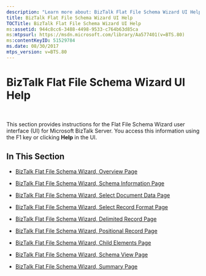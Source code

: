 ```yaml
---
description: "Learn more about: BizTalk Flat File Schema Wizard UI Help"
title: BizTalk Flat File Schema Wizard UI Help
TOCTitle: BizTalk Flat File Schema Wizard UI Help
ms:assetid: 944c8cc6-3488-4498-9533-c764b63d85ca
ms:mtpsurl: https://msdn.microsoft.com/library/Aa577401(v=BTS.80)
ms:contentKeyID: 51529784
ms.date: 08/30/2017
mtps_version: v=BTS.80
---
```


# BizTalk Flat File Schema Wizard UI Help

 

This section provides instructions for the Flat File Schema Wizard user interface (UI) for Microsoft BizTalk Server. You access this information using the F1 key or clicking **Help** in the UI.

## In This Section

  - [BizTalk Flat File Schema Wizard, Overview Page](biztalk-flat-file-schema-wizard-overview-page.md)

  - [BizTalk Flat File Schema Wizard, Schema Information Page](biztalk-flat-file-schema-wizard-schema-information-page.md)

  - [BizTalk Flat File Schema Wizard, Select Document Data Page](biztalk-flat-file-schema-wizard-select-document-data-page.md)

  - [BizTalk Flat File Schema Wizard, Select Record Format Page](biztalk-flat-file-schema-wizard-select-record-format-page.md)

  - [BizTalk Flat File Schema Wizard, Delimited Record Page](biztalk-flat-file-schema-wizard-delimited-record-page.md)

  - [BizTalk Flat File Schema Wizard, Positional Record Page](biztalk-flat-file-schema-wizard-positional-record-page.md)

  - [BizTalk Flat File Schema Wizard, Child Elements Page](biztalk-flat-file-schema-wizard-child-elements-page.md)

  - [BizTalk Flat File Schema Wizard, Schema View Page](biztalk-flat-file-schema-wizard-schema-view-page.md)

  - [BizTalk Flat File Schema Wizard, Summary Page](biztalk-flat-file-schema-wizard-summary-page.md)

